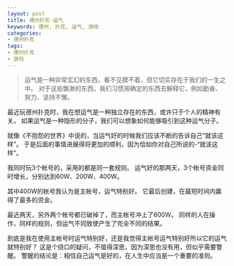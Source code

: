 ```yaml
---
layout: post
title: 德州扑克-运气
keywords: 德州, 扑克, 运气, 游戏
categories:
- 德州扑克
tags:
- 德州扑克
- 游戏
---
```

> 运气是一种非常玄幻的东西，看不见摸不着，但它切实存在于我们的一生之中。
对于这些飘渺的东西，我们习惯用确定的东西去解释它，例如勤奋、努力、坚持不懈。

最近玩德州扑克时，我在想运气是一种独立存在的东西，或许只于个人的精神有关。
如果运气是一种隐形的分子，我们可以想象如何能够吸引到这种运气分子。

就像《不抱怨的世界》中说的，当运气好的时候我们应该不断的告诉自己“就该这样”。
于是后面的事情进展得将更加的顺利，因为恰如你对自己所说的-“就该这样”。

我同时玩3个帐号的，采用的都是同一套规则。
运气好的那两天，3个帐号资金同时增长，分别达到60W、200W、400W。

其中400W的帐号我认为是主帐号，运气特别好。
它最后创建，在最短时间内赢得了最多的资金。

最近两天，另外两个帐号都已破掉了，而主帐号冲上了600W。
同样的人在操作，同样的规则，但运气不同致使产生了完全不同的结果。

到底是我在使用主帐号时运气特别好，还是我觉得主帐号运气特别好所以它的运气就特别好？
这是个绕口的疑问，不值得深思，因为深思也没有用，但似乎需要警醒。 
警醒的结论是：相信自己运气是好的，在人生中应当是一个重要的准则。 